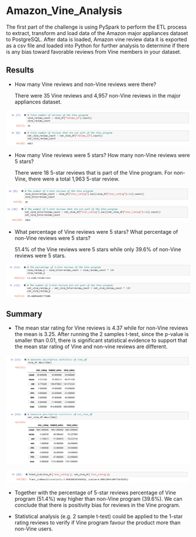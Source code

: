 # Amazon_Vine_Analysis
The first part of the challenge is using PySpark to perform the ETL process to extract, transform and load data of the Amazon major appliances dataset to PostgreSQL.  After data is loaded, Amazon vine review data it is exported as a csv file and loaded into Python for further analysis to determine if there is any bias toward favorable reviews from Vine members in your dataset.

## Results
- How many Vine reviews and non-Vine reviews were there?

  There were 35 Vine reviews and 4,957 non-Vine reviews in the major appliances dataset.
  
![review_number](https://github.com/SzeWingChan/Amazon_Vine_Analysis/blob/main/Resources/review_number.png)

- How many Vine reviews were 5 stars? How many non-Vine reviews were 5 stars?

  There were 18 5-star reviews that is part of the Vine program.  For non-Vine, there were a total 1,963 5-star review.
  
![5_star_reviews_number](https://github.com/SzeWingChan/Amazon_Vine_Analysis/blob/main/Resources/5_star_reviews_number.png)

- What percentage of Vine reviews were 5 stars? What percentage of non-Vine reviews were 5 stars?
  
  51.4% of the Vine reviews were 5 stars while only 39.6% of non-Vine reviews were 5 stars.


![5_star_percentage](https://github.com/SzeWingChan/Amazon_Vine_Analysis/blob/main/Resources/5_star_percentage.png)

## Summary
- The mean star rating for Vine reviews is 4.37 while for non-Vine reviews the mean is 3.25.  After running the 2 samples t-test, since the p-value is smaller than 0.01, there is significant statistical evidence to support that the mean star rating of Vine and non-vine reviews are different.
 
![mean_star_rating](https://github.com/SzeWingChan/Amazon_Vine_Analysis/blob/main/Resources/mean_star_rating.png)

![2sample_ttest](https://github.com/SzeWingChan/Amazon_Vine_Analysis/blob/main/Resources/2sample_ttest.png)

- Together with the percentage of 5-star reviews percentage of Vine program (51.4%) way higher than non-Vine program (39.6%).  We can conclude that there is positivity bias for reviews in the Vine program.


- Statistical analysis (e.g. 2 sample t-test) could be applied to the 1-star rating reviews to verify if Vine program favour the product more than non-Vine users.
